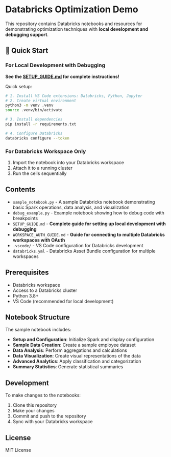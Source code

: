 # Databricks Optimization Demo

This repository contains Databricks notebooks and resources for demonstrating optimization techniques with **local development and debugging support**.

## 🚀 Quick Start

### For Local Development with Debugging

**See the [SETUP_GUIDE.md](SETUP_GUIDE.md) for complete instructions!**

Quick setup:
```bash
# 1. Install VS Code extensions: Databricks, Python, Jupyter
# 2. Create virtual environment
python3 -m venv .venv
source .venv/bin/activate

# 3. Install dependencies
pip install -r requirements.txt

# 4. Configure Databricks
databricks configure --token
```

### For Databricks Workspace Only

1. Import the notebook into your Databricks workspace
2. Attach it to a running cluster
3. Run the cells sequentially

## Contents

- `sample_notebook.py` - A sample Databricks notebook demonstrating basic Spark operations, data analysis, and visualization
- `debug_example.py` - Example notebook showing how to debug code with breakpoints
- `SETUP_GUIDE.md` - **Complete guide for setting up local development with debugging**
- `WORKSPACE_AUTH_GUIDE.md` - **Guide for connecting to multiple Databricks workspaces with OAuth**
- `.vscode/` - VS Code configuration for Databricks development
- `databricks.yml` - Databricks Asset Bundle configuration for multiple workspaces

## Prerequisites

- Databricks workspace
- Access to a Databricks cluster
- Python 3.8+
- VS Code (recommended for local development)

## Notebook Structure

The sample notebook includes:

- **Setup and Configuration**: Initialize Spark and display configuration
- **Sample Data Creation**: Create a sample employee dataset
- **Data Analysis**: Perform aggregations and calculations
- **Data Visualization**: Create visual representations of the data
- **Advanced Analytics**: Apply classification and categorization
- **Summary Statistics**: Generate statistical summaries

## Development

To make changes to the notebooks:

1. Clone this repository
2. Make your changes
3. Commit and push to the repository
4. Sync with your Databricks workspace

## License

MIT License

